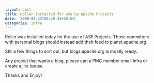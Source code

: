 ```yaml
---
layout: post
title: Roller installed for use by Apache Projects
date: '2009-03-23T00:29:41+00:00'
categories: infra
---
```

Roller was installed today for the use of ASF Projects. Those committers with personal blogs should instead add their feed to planet.apache.org.

Still a few things to sort out, but blogs.apache.org is mostly ready.

Any project that wants a blog, please can a PMC member email infra or create a jira issuse.

Thanks and Enjoy!
